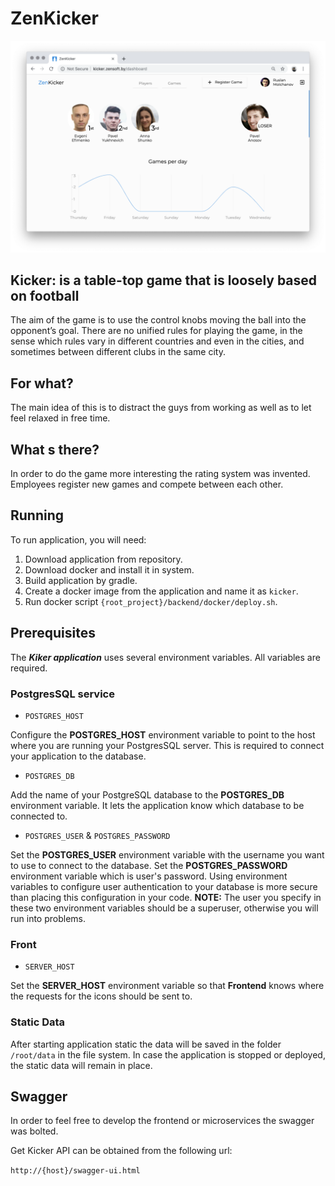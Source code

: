 # ZenKicker

[![Screenshots](docs/screenshots/animation.webp)](http://kicker.zensoft.by)

## Kicker:  is a table-top game that is loosely based on football

The aim of the game is to use the control knobs moving the ball into the 
opponent’s goal. There are no unified rules for playing the game, in the 
sense which rules vary in different countries and even in the cities, and sometimes
between different clubs in the same city.

## For what?

The main idea of this is to distract the guys from working as well as to let feel relaxed in 
free time.

## What s there?

In order to do the game more interesting the rating system was invented. Employees 
register new games and compete between each other. 

## Running

To run application, you will need:
 1) Download application from repository.
 2) Download docker and install it in system.
 3) Build application by gradle.
 4) Create a docker image from the application and name it as `kicker`.
 5) Run docker script `{root_project}/backend/docker/deploy.sh`.

## Prerequisites

The **_Kiker application_** uses several environment variables. All variables are required.

### PostgresSQL service

* `POSTGRES_HOST`

Configure the **POSTGRES_HOST** environment variable to point to the host where 
you are running your PostgresSQL server. This is required to connect your 
application to the database.

* `POSTGRES_DB`

Add the name of your PostgreSQL database to the **POSTGRES_DB** environment 
variable. It lets the application know which database to be connected to.

* `POSTGRES_USER` & `POSTGRES_PASSWORD`

Set the **POSTGRES_USER** environment variable with the username you want to 
use to connect to the database.  Set the **POSTGRES_PASSWORD** environment 
variable which is user's password. Using environment variables to configure user 
authentication to your database is more secure than placing this configuration 
in your code. **NOTE:** The user you specify in these two environment variables
should be a superuser, otherwise you will run into problems.

### Front

* `SERVER_HOST`

Set the **SERVER_HOST** environment variable so that **Frontend** knows where the requests for the icons should be sent to. 

### Static Data
After starting application static the data will be saved in the folder `/root/data` in the file system.
In case the application is stopped or deployed, the static data will 
remain in place.

## Swagger
In order to feel free to develop the frontend or microservices the swagger 
was bolted.

Get Kicker API can be obtained from the following url:

`http://{host}/swagger-ui.html`